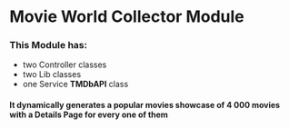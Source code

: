 # Movie World Collector Module

### This Module has:

* two Controller classes
* two Lib classes
* one Service **TMDbAPI** class

#### It dynamically generates a popular movies showcase of 4 000 movies with a Details Page for every one of them

